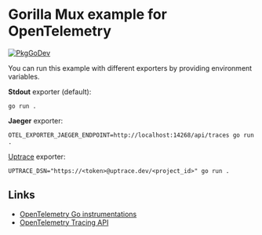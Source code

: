 # Gorilla Mux example for OpenTelemetry

[![PkgGoDev](https://pkg.go.dev/badge/go.opentelemetry.io/contrib/instrumentation/github.com/gorilla/mux/otelmux)](https://pkg.go.dev/go.opentelemetry.io/contrib/instrumentation/github.com/gorilla/mux/otelmux)

You can run this example with different exporters by providing environment variables.

**Stdout** exporter (default):

```shell
go run .
```

**Jaeger** exporter:

```shell
OTEL_EXPORTER_JAEGER_ENDPOINT=http://localhost:14268/api/traces go run .
```

[Uptrace](https://github.com/uptrace/uptrace/) exporter:

```shell
UPTRACE_DSN="https://<token>@uptrace.dev/<project_id>" go run .
```

## Links

- [OpenTelemetry Go instrumentations](https://opentelemetry.uptrace.dev/instrumentations/?lang=go)
- [OpenTelemetry Tracing API](https://opentelemetry.uptrace.dev/guide/go-tracing.html)
